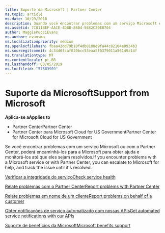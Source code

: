 ```yaml
---
title: Suporte da Microsoft | Partner Center
ms.topic: article
ms.date: 10/29/2018
description: Quando você encontrar problemas com um serviço Microsoft ou com o Partner Center, poderá encaminhá-los para a Microsoft para obter ajuda e controlar os problemas até que eles sejam resolvidos.
ms.assetid: 7C811BEF-AACE-4DBB-8804-5682C20E0704
author: MaggiePucciEvans
ms.author: evansma
ms.localizationpriority: medium
ms.openlocfilehash: fbaa42dd79b18f4db0188e9fa44c82104e0934b3
ms.sourcegitcommit: 4c34d6fcaf020bcc53eaa5f0379011a56149a14f
ms.translationtype: MT
ms.contentlocale: pt-BR
ms.lasthandoff: 03/05/2019
ms.locfileid: "57583909"
---
```

# <a name="support-from-microsoft"></a><span data-ttu-id="9c152-103">Suporte da Microsoft</span><span class="sxs-lookup"><span data-stu-id="9c152-103">Support from Microsoft</span></span>

<span data-ttu-id="9c152-104">**Aplica-se a**</span><span class="sxs-lookup"><span data-stu-id="9c152-104">**Applies to**</span></span>

-  <span data-ttu-id="9c152-105">Partner Center</span><span class="sxs-lookup"><span data-stu-id="9c152-105">Partner Center</span></span>
-  <span data-ttu-id="9c152-106">Partner Center para Microsoft Cloud for US Government</span><span class="sxs-lookup"><span data-stu-id="9c152-106">Partner Center for Microsoft Cloud for US Government</span></span>


<span data-ttu-id="9c152-107">Se você encontrar problemas com um serviço Microsoft ou com o Partner Center, poderá encaminhá-los para a Microsoft para obter ajuda e monitorá-los até que eles sejam resolvidos.</span><span class="sxs-lookup"><span data-stu-id="9c152-107">If you encounter problems with a Microsoft service or with Partner Center, you can escalate to Microsoft for help, and track the issue until it's resolved.</span></span>

[<span data-ttu-id="9c152-108">Verificar a integridade do serviço</span><span class="sxs-lookup"><span data-stu-id="9c152-108">Check service health</span></span>](check-service-health.md)

[<span data-ttu-id="9c152-109">Relate problemas com o Partner Center</span><span class="sxs-lookup"><span data-stu-id="9c152-109">Report problems with Partner Center</span></span>](report-problems-with-partner-center.md)

[<span data-ttu-id="9c152-110">Relate problemas em nome de um cliente</span><span class="sxs-lookup"><span data-stu-id="9c152-110">Report problems on behalf of a customer</span></span>](report-problems-on-behalf-of-a-customer.md)

[<span data-ttu-id="9c152-111">Obter notificações de serviço automatizado com nossas APIs</span><span class="sxs-lookup"><span data-stu-id="9c152-111">Get automated service notifications with our APIs</span></span>](get-automated-service-notifications-with-our-apis.md)

[<span data-ttu-id="9c152-112">Suporte de benefícios da Microsoft</span><span class="sxs-lookup"><span data-stu-id="9c152-112">Microsoft benefits support</span></span>](https://partner.microsoft.com/support/contact-support)

 

 



